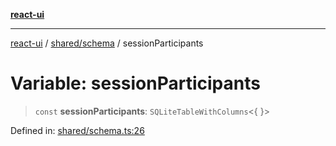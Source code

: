 [**react-ui**](../../../README.md)

***

[react-ui](../../../README.md) / [shared/schema](../README.md) / sessionParticipants

# Variable: sessionParticipants

> `const` **sessionParticipants**: `SQLiteTableWithColumns`\<\{ \}\>

Defined in: [shared/schema.ts:26](https://github.com/UWA-CITS5206-DMR/react-ui/blob/7050e78c07ed514b5a3e8c4228a2104c7641f592/shared/schema.ts#L26)

